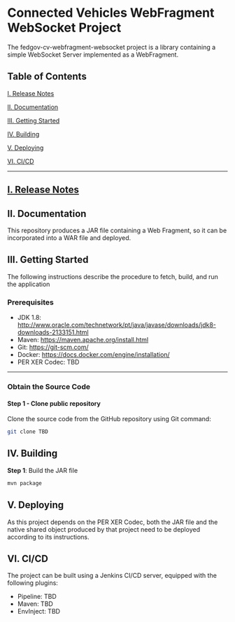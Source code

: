 # Connected Vehicles WebFragment WebSocket Project

The fedgov-cv-webfragment-websocket project is a library containing a simple WebSocket Server implemented as a WebFragment.

<a name="toc"/>

## Table of Contents

[I. Release Notes](#release-notes)

[II. Documentation](#documentation)

[III. Getting Started](#getting-started)

[IV. Building](#building)

[V. Deploying](#deploying)

[VI. CI/CD](#cicd)

---

<a name="release-notes" id="release-notes"/>

## [I. Release Notes](ReleaseNotes.md)

<a name="documentation"/>

## II. Documentation

This repository produces a JAR file containing a Web Fragment, so it can be incorporated into a WAR file and deployed.

<a name="getting-started"/>

## III. Getting Started

The following instructions describe the procedure to fetch, build, and run the application

### Prerequisites
* JDK 1.8: http://www.oracle.com/technetwork/pt/java/javase/downloads/jdk8-downloads-2133151.html
* Maven: https://maven.apache.org/install.html
* Git: https://git-scm.com/
* Docker: https://docs.docker.com/engine/installation/
* PER XER Codec: TBD

---
### Obtain the Source Code

#### Step 1 - Clone public repository

Clone the source code from the GitHub repository using Git command:

```bash
git clone TBD
```

<a name="building"/>

## IV. Building

**Step 1**: Build the JAR file

```bash
mvn package
```

<a name="deploying"/>

## V. Deploying

As this project depends on the PER XER Codec, both the JAR file and the native shared object produced by that project need to be deployed according to its instructions. 

<a name="cicd"/>

## VI. CI/CD

The project can be built using a Jenkins CI/CD server, equipped with the following plugins:
* Pipeline: TBD
* Maven: TBD
* EnvInject: TBD

</a>